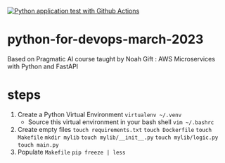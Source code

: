 [![Python application test with Github Actions](https://github.com/TallDave67/python-for-devops-march-2023/actions/workflows/devops.yml/badge.svg)](https://github.com/TallDave67/python-for-devops-march-2023/actions/workflows/devops.yml)

# python-for-devops-march-2023
Based on Pragmatic AI course taught by Noah Gift : AWS Microservices with Python and FastAPI

# steps

1. Create a Python Virtual Environment `virtualenv ~/.venv`
    * Source this virtual environment in your bash shell `vim ~/.bashrc`
2. Create empty files `touch requirements.txt` `touch Dockerfile` `touch Makefile` `mkdir mylib` `touch mylib/__init__.py` `touch mylib/logic.py` `touch main.py`
3. Populate `Makefile` `pip freeze | less`
